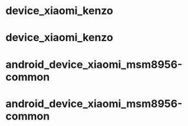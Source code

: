 # device_xiaomi_kenzo
# device_xiaomi_kenzo
# android_device_xiaomi_msm8956-common
# android_device_xiaomi_msm8956-common
